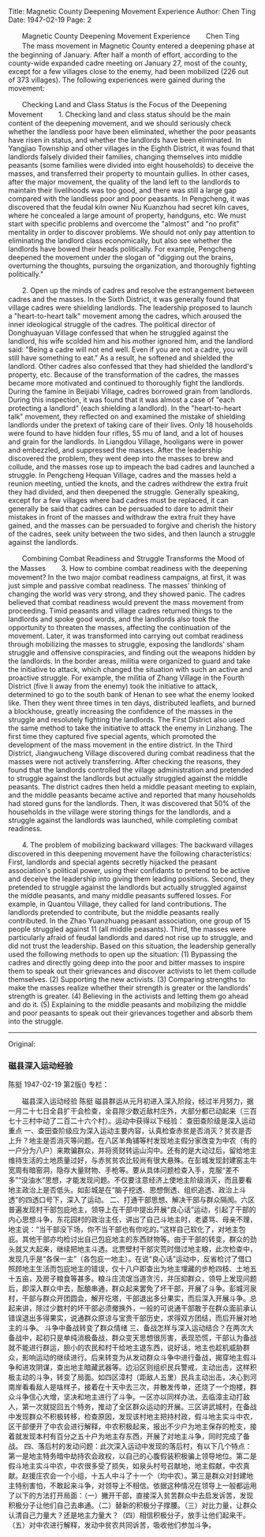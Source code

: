 Title: Magnetic County Deepening Movement Experience
Author: Chen Ting
Date: 1947-02-19
Page: 2

　　Magnetic County Deepening Movement Experience
　　Chen Ting
　　The mass movement in Magnetic County entered a deepening phase at the beginning of January. After half a month of effort, according to the county-wide expanded cadre meeting on January 27, most of the county, except for a few villages close to the enemy, had been mobilized (226 out of 373 villages). The following experiences were gained during the movement:

　　Checking Land and Class Status is the Focus of the Deepening Movement
　　1. Checking land and class status should be the main content of the deepening movement, and we should seriously check whether the landless poor have been eliminated, whether the poor peasants have risen in status, and whether the landlords have been eliminated. In Yangjiao Township and other villages in the Eighth District, it was found that landlords falsely divided their families, changing themselves into middle peasants (some families were divided into eight households) to deceive the masses, and transferred their property to mountain gullies. In other cases, after the major movement, the quality of the land left to the landlords to maintain their livelihoods was too good, and there was still a large gap compared with the landless poor and poor peasants. In Pengcheng, it was discovered that the feudal kiln owner Niu Kuanzhou had secret kiln caves, where he concealed a large amount of property, handguns, etc. We must start with specific problems and overcome the "almost" and "no profit" mentality in order to discover problems. We should not only pay attention to eliminating the landlord class economically, but also see whether the landlords have bowed their heads politically. For example, Pengcheng deepened the movement under the slogan of "digging out the brains, overturning the thoughts, pursuing the organization, and thoroughly fighting politically."

　　2. Open up the minds of cadres and resolve the estrangement between cadres and the masses. In the Sixth District, it was generally found that village cadres were shielding landlords. The leadership proposed to launch a "heart-to-heart talk" movement among the cadres, which aroused the inner ideological struggle of the cadres. The political director of Donghuayuan Village confessed that when he struggled against the landlord, his wife scolded him and his mother ignored him, and the landlord said: "Being a cadre will not end well. Even if you are not a cadre, you will still have something to eat." As a result, he softened and shielded the landlord. Other cadres also confessed that they had shielded the landlord's property, etc. Because of the transformation of the cadres, the masses became more motivated and continued to thoroughly fight the landlords. During the famine in Beijiabi Village, cadres borrowed grain from landlords. During this inspection, it was found that it was almost a case of "each protecting a landlord" (each shielding a landlord). In the "heart-to-heart talk" movement, they reflected on and examined the mistake of shielding landlords under the pretext of taking care of their lives. Only 18 households were found to have hidden four rifles, 55 mu of land, and a lot of houses and grain for the landlords. In Liangdou Village, hooligans were in power and embezzled, and suppressed the masses. After the leadership discovered the problem, they went deep into the masses to brew and collude, and the masses rose up to impeach the bad cadres and launched a struggle. In Pengcheng Hequan Village, cadres and the masses held a reunion meeting, untied the knots, and the cadres withdrew the extra fruit they had divided, and then deepened the struggle. Generally speaking, except for a few villages where bad cadres must be replaced, it can generally be said that cadres can be persuaded to dare to admit their mistakes in front of the masses and withdraw the extra fruit they have gained, and the masses can be persuaded to forgive and cherish the history of the cadres, seek unity between the two sides, and then launch a struggle against the landlords.

　　Combining Combat Readiness and Struggle Transforms the Mood of the Masses
　　3. How to combine combat readiness with the deepening movement? In the two major combat readiness campaigns, at first, it was just simple and passive combat readiness. The masses' thinking of changing the world was very strong, and they showed panic. The cadres believed that combat readiness would prevent the mass movement from proceeding. Timid peasants and village cadres returned things to the landlords and spoke good words, and the landlords also took the opportunity to threaten the masses, affecting the continuation of the movement. Later, it was transformed into carrying out combat readiness through mobilizing the masses to struggle, exposing the landlords' sham struggle and offensive conspiracies, and finding out the weapons hidden by the landlords. In the border areas, militia were organized to guard and take the initiative to attack, which changed the situation with such an active and proactive struggle. For example, the militia of Zhang Village in the Fourth District (five li away from the enemy) took the initiative to attack, determined to go to the south bank of Henan to see what the enemy looked like. Then they went three times in ten days, distributed leaflets, and burned a blockhouse, greatly increasing the confidence of the masses in the struggle and resolutely fighting the landlords. The First District also used the same method to take the initiative to attack the enemy in Linzhang. The first time they captured five special agents, which promoted the development of the mass movement in the entire district. In the Third District, Jiangwucheng Village discovered during combat readiness that the masses were not actively transferring. After checking the reasons, they found that the landlords controlled the village administration and pretended to struggle against the landlords but actually struggled against the middle peasants. The district cadres then held a middle peasant meeting to explain, and the middle peasants became active and reported that many households had stored guns for the landlords. Then, it was discovered that 50% of the households in the village were storing things for the landlords, and a struggle against the landlords was launched, while completing combat readiness.

　　4. The problem of mobilizing backward villages: The backward villages discovered in this deepening movement have the following characteristics: First, landlords and special agents secretly hijacked the peasant association's political power, using their confidants to pretend to be active and deceive the leadership into giving them leading positions. Second, they pretended to struggle against the landlords but actually struggled against the middle peasants, and many middle peasants suffered losses. For example, in Quantou Village, they called for land contributions. The landlords pretended to contribute, but the middle peasants really contributed. In the Zhao Yuanzhuang peasant association, one group of 15 people struggled against 11 (all middle peasants). Third, the masses were particularly afraid of feudal landlords and dared not rise up to struggle, and did not trust the leadership. Based on this situation, the leadership generally used the following methods to open up the situation: (1) Bypassing the cadres and directly going deep into the poor and bitter masses to inspire them to speak out their grievances and discover activists to let them collude themselves. (2) Supporting the new activists. (3) Comparing strengths to make the masses realize whether their strength is greater or the landlords' strength is greater. (4) Believing in the activists and letting them go ahead and do it. (5) Explaining to the middle peasants and mobilizing the middle and poor peasants to speak out their grievances together and absorb them into the struggle.



<hr /> 

Original: 


### 磁县深入运动经验
陈挺
1947-02-19
第2版()
专栏：

　　磁县深入运动经验
    陈挺
    磁县群运从元月初进入深入阶段，经过半月努力，据一月二十七日全县扩干会检查，全县除少数近敌村庄外，大部分都已动起来（三百七十三村中动了二百二十六个村）。运动中获得以下经验：
  查田查阶级是深入运动重点
    一、查田查阶级应为深入运动主要内容，认真检查赤贫是否消灭？贫农是否上升？地主是否消灭等问题。在八区羊角铺等村发现地主假分家改变为中农（有的一户分为八户）来欺骗群众，并将资财转运山沟中。还有的是大动过后，留给地主维持生活的土地质量过好，与赤贫贫农比较尚有很大悬殊。在彭城发现封建窑主牛宽周有暗窑洞，隐存大量财物、手枪等。要从具体问题检查入手，克服“差不多”“没油水”思想，才能发现问题。不仅要注意经济上使地主阶级消灭，而且要看地主政治上是否低头。如彭城是在“脑子挖透、思想倒透、组织追透、政治上斗透”的四透口号下，深入了运动。
    二、打通干部思想、解决干部与群众隔阂。六区普遍发现村干部包庇地主，领导上在干部中提出开展“良心话”运动，引起了干部的内心思想斗争，东花园村的政治主任，讲出了自己斗地主时，老婆骂、母亲不理，地主说：“当干部没下场，你不当干部也有你吃的。”这样自己软化了，对地主包庇。其他干部亦均检讨出自己包庇地主的东西财物等。由于干部的转变，群众的劲头就又大起来，继续把地主斗透。北贾壁村干部灾荒时借过地主粮，此次检查中，发现几乎是“各保一主”（各包庇一地主）。在说“良心话”运动中，反省检讨了借口照顾地主生活而包庇地主的错误，仅十八户即查出为地主埋藏的步枪四枝、土地五十五亩，及房子粮食等甚多。粮斗庄流氓当道贪污，并压抑群众，领导上发现问题后，即深入群众中去，酝酿串通，群众起来罢免了坏干部，开展了斗争。彭城河泉村，干部与群众开团圆会，解开圪塔，干部退出多分果实，而后深入开展斗争。总起来讲，除过少数村的坏干部必须撤换外，一般的可说通干部敢于在群众面前承认错误退出多得果实，说通群众原谅与宝贵干部历史，求得双方团结，而后开展对地主的斗争。
  斗争中备战转变了群众情绪
    三、备战怎样与深入运动结合？在两次大备战中，起初只是单纯消极备战，群众变天思想很厉害，表现恐慌，干部认为备战就不能进行群运，胆小的农民和村干给地主退东西，说好话，地主也趁机威胁群众，影响运动的继续进行。后来转变为从发动群众斗争中进行备战，揭穿地主假斗争和进攻阴谋，查出地主暗藏武器等。边沿区则组织民兵警戒，主动出击，这样积极主动的斗争，转变了局面。如四区漳村（距敌人五里）民兵主动出击，决心到河南岸看看敌人是啥样子，接着在十天中去三次，并散发传单，还烧了一个炮楼，群众斗争信心大增，坚决和地主进行了斗争。一区亦以同样办法，去临漳主动打敌人，第一次就捉回五个特务，推动了全区群众运动的开展。三区讲武城村，在备战中发现群众不积极转移，检查原因，发现该村地主把持村政，假斗地主实斗中农，区干部便开了中农会进行解释，中农积极起来，报出不少户为地主保存的枪支，接着就发现本村有百分之五十户为地主存东西，开展了对地主斗争，同时完成了备战。
    四、落后村的发动问题：此次深入运动中发现的落后村，有以下几个特点：第一是地主特务暗中劫持农会政权，以自己的心腹假装积极骗上领导地位。第二是假斗地主实斗中农，中农很多受了损失，如泉头村号召献地，地主假献，中农真献。赵援庄农会一个小组，十五人中斗了十一个（均中农）。第三是群众对封建地主特别害怕，不敢起来斗争，对领导上不相信。依据这种情况在领导上一般都运用了以下的方法打开局面：（一）撇开干部，直接深入贫苦群众中去启发诉苦，发现积极分子让他们自己去串通。（二）替新的积极分子撑腰。（三）对比力量，让群众认清自己力量大？还是地主力量大？（四）相信积极分子，放手让他们起来干。（五）对中农进行解释，发动中贫农共同诉苦，吸收他们参加斗争。
